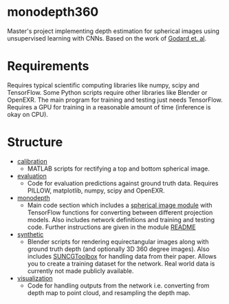 # monodepth360

Master's project implementing depth estimation for spherical images using unsupervised learning with CNNs. Based on the work of [Godard et. al](https://github.com/mrharicot/monodepth).

# Requirements

Requires typical scientific computing libraries like numpy, scipy and TensorFlow. Some Python scripts require other libraries like Blender or OpenEXR. The main program for training and testing just needs TensorFlow. Requires a GPU for training in a reasonable amount of time (inference is okay on CPU).

# Structure

- [calibration](calibration)
  - MATLAB scripts for rectifying a top and bottom spherical image.
- [evaluation](evaluation)
  - Code for evaluation predictions against ground truth data. Requires PILLOW, matplotlib, numpy, scipy and OpenEXR.
- [monodepth](monodepth)
  - Main code section which includes a [spherical image module](monodepth/spherical.py) with TensorFlow functions for converting between different projection models. Also includes network definitions and training and testing code. Further instructions are given in the module [README](monodepth/README.md)
- [synthetic](synthetic)
  - Blender scripts for rendering equirectangular images along with ground truth depth (and optionally 3D 360 degree images). Also includes [SUNCGToolbox](https://github.com/srijanparmeshwar/SUNCGtoolbox) for handling data from their paper. Allows you to create a training dataset for the network. Real world data is currently not made publicly available.
- [visualization](visualization)
  - Code for handling outputs from the network i.e. converting from depth map to point cloud, and resampling the depth map.
